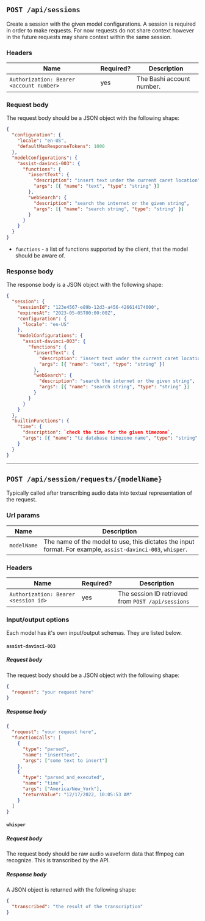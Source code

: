 ## `POST /api/sessions`

Create a session with the given model configurations. A session is required in
order to make requests. For now requests do not share context however in the
future requests may share context within the same session.

### Headers

| Name                                     | Required? | Description               |
| ---------------------------------------- | --------- | ------------------------- |
| `Authorization: Bearer <account number>` | yes       | The Bashi account number. |

### Request body

The request body should be a JSON object with the following shape:

```json
{
  "configuration": {
    "locale": "en-US",
    "defaultMaxResponseTokens": 1000
  },
  "modelConfigurations": {
    "assist-davinci-003": {
      "functions": {
        "insertText": {
          "description": "insert text under the current caret location",
          "args": [{ "name": "text", "type": "string" }]
        },
        "webSearch": {
          "description": "search the internet or the given string",
          "args": [{ "name": "search string", "type": "string" }]
        }
      }
    }
  }
}
```

- `functions` - a list of functions supported by the client, that the model should
  be aware of.

### Response body

The response body is a JSON object with the following shape:

```json
{
  "session": {
    "sessionId": "123e4567-e89b-12d3-a456-426614174000",
    "expiresAt": "2023-05-05T00:00:00Z",
    "configuration": {
      "locale": "en-US"
    },
    "modelConfigurations": {
      "assist-davinci-003": {
        "functions": {
          "insertText": {
            "description": "insert text under the current caret location",
            "args": [{ "name": "text", "type": "string" }]
          },
          "webSearch": {
            "description": "search the internet or the given string",
            "args": [{ "name": "search string", "type": "string" }]
          }
        }
      }
    }
  },
  "builtinFunctions": {
    "time": {
      "description": `check the time for the given timezone`,
      "args": [{ "name": "tz database timezone name", "type": "string" }]
    }
  }
}
```

---

## `POST /api/session/requests/{modelName}`

Typically called after transcribing audio data into textual representation of
the request.

### Url params

| Name        | Description                                                                                                 |
| ----------- | ----------------------------------------------------------------------------------------------------------- |
| `modelName` | The name of the model to use, this dictates the input format. For example, `assist-davinci-003`, `whisper`. |

### Headers

| Name                                 | Required? | Description                                        |
| ------------------------------------ | --------- | -------------------------------------------------- |
| `Authorization: Bearer <session id>` | yes       | The session ID retrieved from `POST /api/sessions` |

### Input/output options

Each model has it's own input/output schemas. They are listed below.

#### `assist-davinci-003`

##### Request body

The request body should be a JSON object with the following shape:

```json
{
  "request": "your request here"
}
```

##### Response body

```json
{
  "request": "your request here",
  "functionCalls": [
    {
      "type": "parsed",
      "name": "insertText",
      "args": ["some text to insert"]
    },
    {
      "type": "parsed_and_executed",
      "name": "time",
      "args": ["America/New_York"],
      "returnValue": "12/17/2022, 10:05:53 AM"
    }
  ]
}
```

#### `whisper`

##### Request body

The request body should be raw audio waveform data that ffmpeg can recognize. This is transcribed by the API.

##### Response body

A JSON object is returned with the following shape:

```json
{
  "transcribed": "the result of the transcription"
}
```
